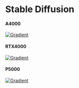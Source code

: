 # Stable Diffusion
#### A4000
[![Gradient](https://assets.paperspace.io/img/gradient-badge.svg)](https://console.paperspace.com/github/AicademyHK/stable-diffusion-openday?machine=A4000&container=paperspace/gradient-base:pt211-tf215-cudatk120-py311-20240202)
#### RTX4000
[![Gradient](https://assets.paperspace.io/img/gradient-badge.svg)](https://console.paperspace.com/github/AicademyHK/stable-diffusion-openday?machine=RTX4000&container=paperspace/gradient-base:pt211-tf215-cudatk120-py311-20240202)
#### P5000
[![Gradient](https://assets.paperspace.io/img/gradient-badge.svg)](https://console.paperspace.com/github/AicademyHK/stable-diffusion-openday?machine=P5000&container=paperspace/gradient-base:pt211-tf215-cudatk120-py311-20240202)
